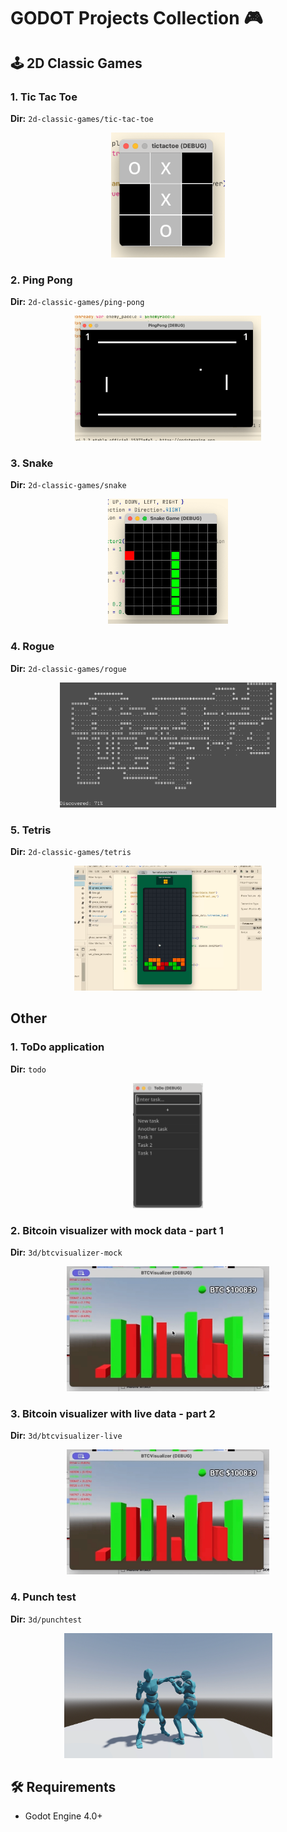 # GODOT Projects Collection 🎮

## 🕹️ 2D Classic Games

### 1. Tic Tac Toe
**Dir:** `2d-classic-games/tic-tac-toe`  
<p align="center">
  <img src="assets/screens/tictactoe.png" height="200" alt="Screenshot"/>
</p>

### 2. Ping Pong
**Dir:** `2d-classic-games/ping-pong`  
<p align="center">
  <img src="assets/screens/pingpong.png" height="200" alt="Screenshot"/>
</p>

### 3. Snake
**Dir:** `2d-classic-games/snake`  
<p align="center">
  <img src="assets/screens/snake.png" height="200" alt="Screenshot"/>
</p>

### 4. Rogue
**Dir:** `2d-classic-games/rogue`  
<p align="center">
  <img src="assets/screens/rogue.png" height="200" alt="Screenshot"/>
</p>

### 5. Tetris
**Dir:** `2d-classic-games/tetris`
<p align="center">
  <img src="assets/screens/tetris.png" height="200" alt="Screenshot"/>
</p>

## Other

### 1. ToDo application
**Dir:** `todo`
<p align="center">
  <img src="assets/screens/todo.png" height="200" alt="Screenshot"/>
</p>

### 2. Bitcoin visualizer with mock data - part 1
**Dir:** `3d/btcvisualizer-mock`
<p align="center">
  <img src="assets/screens/btc-visualizer-mock.png" height="200" alt="Screenshot"/>
</p>

### 3. Bitcoin visualizer with live data - part 2
**Dir:** `3d/btcvisualizer-live`
<p align="center">
  <img src="assets/screens/btc-visualizer-mock.png" height="200" alt="Screenshot"/>
</p>


### 4. Punch test
**Dir:** `3d/punchtest`
<p align="center">
  <img src="assets/screens/punchtest.png" height="200" alt="Screenshot"/>
</p>

## 🛠️ Requirements
- Godot Engine 4.0+
